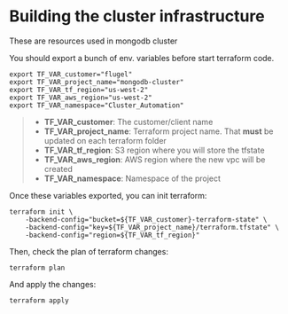 # Building the cluster infrastructure

These are resources used in mongodb cluster

You should export a bunch of env. variables before start terraform code.

```
export TF_VAR_customer="flugel"
export TF_VAR_project_name="mongodb-cluster"
export TF_VAR_tf_region="us-west-2"
export TF_VAR_aws_region="us-west-2"
export TF_VAR_namespace="Cluster_Automation"
```

> - **TF_VAR_customer**: The customer/client name
> - **TF_VAR_project_name**: Terraform project name. That **must** be updated on each terraform folder
> - **TF_VAR_tf_region**: S3 region where you will store the tfstate
> - **TF_VAR_aws_region**: AWS region where the new vpc will be created
> - **TF_VAR_namespace**: Namespace of the project

Once these variables exported, you can init terraform:


```
terraform init \
    -backend-config="bucket=${TF_VAR_customer}-terraform-state" \
    -backend-config="key=${TF_VAR_project_name}/terraform.tfstate" \
    -backend-config="region=${TF_VAR_tf_region}"

```

Then, check the plan of terraform changes:

```
terraform plan
```

And apply the changes:

```
terraform apply
```


